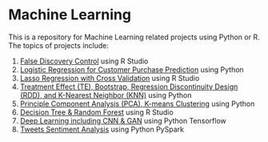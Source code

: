 # Machine Learning

This is a repository for Machine Learning related projects using Python or R. The topics of projects include:  
1. [False Discovery Control](https://github.com/SkyishRooster/MachineLearning/blob/b334da7bea5df015825c49f568099a40f655a1c8/01_False_Discovery_Control.Rmd) using R Studio
2. [Logistic Regression for Customer Purchase Prediction](https://github.com/SkyishRooster/MachineLearning/blob/9cc357874d5acef2e0b69029521b13fae08776cd/02_Logistic_Regression-Purchase_Prediction.ipynb) using Python
3. [Lasso Regression with Cross Validation](https://github.com/SkyishRooster/MachineLearning/blob/1a7673520cca009edb3427b96ba155fb7b18daf5/03_CrossValidation_Lasso.Rmd) using R Studio
4. [Treatment Effect (TE), Bootstrap, Regression Discontinuity Design (RDD), and K-Nearest Neighbor (KNN)](https://github.com/SkyishRooster/MachineLearning/blob/1a7673520cca009edb3427b96ba155fb7b18daf5/04_TE_Bootstrap_RDD_KNN.ipynb) using Python
5. [Principle Component Analysis (PCA), K-means Clustering](https://github.com/SkyishRooster/MachineLearning/blob/1a7673520cca009edb3427b96ba155fb7b18daf5/05_PCA_K-meansClustering.ipynb) using Python
6. [Decision Tree & Random Forest](https://github.com/SkyishRooster/MachineLearning/blob/ded40030027d61a59da14191a295980d4480ad88/06_DecisionTree_RandomForest.Rmd) using R Studio
7. [Deep Learning including CNN & GAN](https://github.com/SkyishRooster/MachineLearning/tree/9cc9e84777a4957155f1b48974e0c818a3c6e887/Deep%20Learning) using Python Tensorflow
8. [Tweets Sentiment Analysis](https://github.com/SkyishRooster/MachineLearning/blob/3fa5f2921d24b132c87c333c4ee91c3d04fa9539/Sentiment%20Analysis/Twitter_Sentiment_Analysis.ipynb) using Python PySpark
